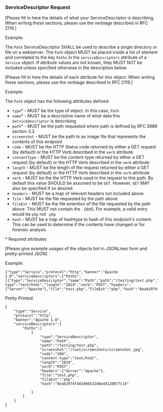### ServiceDescriptor Request

[Please fill in here the details of what your ServiceDescriptor is describing. When writing these sections, please use the verbiage described in RFC 2119.]

Example:

The `Path` ServiceDescriptor SHALL be used to describe a single directory or file on a webserver. The `Path` object MUST be placed inside a list of element and correlated to the key `Paths` in the `serviceDescriptors` attribute of a `Service` object. If attribute values are not known, they MUST NOT be included unless specified otherwise in the description below.

[Please fill in here the details of each attribute for this object. When writing these sections, please use the verbiage described in RFC 2119.]

Example:


The `Path` object has the following attributes defined:
* `type`* - MUST be the type of object. In this case, `Path`
* `name`* - MUST be a descriptive name of what data this `ServiceDescriptor` is describing
* `path`* - MUST be the path requested where path is defined by RFC 3986 section 3.3
* `screenshot` - MUST be the path to an image file that represents the contents of this endpoint
* `code` - MUST be the HTTP Status code returned by either a GET request (by default) or the HTTP Verb described in the `verb` attribute
* `contentType` - MUST be the content-type returned by either a GET request (by default) or the HTTP Verb described in the `verb` attribute
* `length` - MUST be the length of the request returned by either a GET request (by default) or the HTTP Verb described in the `verb` attribute
* `verb` - MUST be the the HTTP Verb used in the request to this path. By default this value SHOULD be assumed to be `GET`. However, `GET` MAY also be specified if so desired.
* `headers` - MUST be a map of relevant headers not included above
* `file` - MUST be the file requested by the path above
* `fileExt` - MUST be the file extention of the file requested by the path above. This MUST not contain the . (dot). For example, a valid entry would be `php` not `.php`
* `hash` - MUST be a map of hashtype to hash of this endpoint's content. This can be used to determine if the contents have changed or for forensic analysis

\* Required attributes

[Please give example usages of the objects bot in JSONLines form and pretty-printed JSON]

Example:
```
{"type":"Service","protocol":"http","banner":"Apache 1.0","serviceDescriptors":{"Paths":[{"type":"ServiceDescriptor","name":"Path","path":"/testing/test.php","screenshot":"/root/screenshots/screenshot.jpg","code":"200","content-type":"text/html","length":"1024","verb":"POST","headers":{"Server":"Apache"},"file":"test.php","fileExt":"php","hash":"8eab2974f483d66532d8e44120877c14"}]}}
```


Pretty Printed:
```
{
    "type":"Service",
    "protocol":"http",
    "banner":"Apache 1.0",
    "serviceDescriptors":{
        "Paths":[
            {
                "type":"ServiceDescriptor",
                "name":"Path",
                "path":"/testing/test.php",
                "screenshot":"/root/screenshots/screenshot.jpg",
                "code":"200",
                "content-type":"text/html",
                "length":"1024",
                "verb":"POST",
                "headers":{"Server":"Apache"},
                "file":"test.php",
                "fileExt":"php",
                "hash":"8eab2974f483d66532d8e44120877c14"

            }
        ]
    }
}
```
